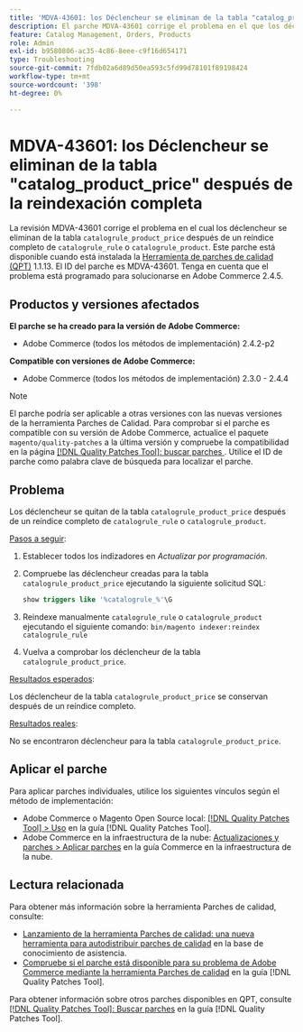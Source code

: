 ```yaml
---
title: 'MDVA-43601: los Déclencheur se eliminan de la tabla "catalog_product_price" después de la reindexación completa'
description: El parche MDVA-43601 corrige el problema en el que los déclencheur se eliminan de la tabla "catalog_product_price" después de un reíndice completo de "catalog_rule" o "catalog_product". Este parche está disponible cuando está instalada la [Quality Patches Tool (QPT)](https://experienceleague.adobe.com/es/docs/commerce-operations/tools/quality-patches-tool/quality-patches-tool-to-self-serve-quality-patches) 1.1.13. El ID del parche es MDVA-43601. Tenga en cuenta que el problema está programado para solucionarse en Adobe Commerce 2.4.5.
feature: Catalog Management, Orders, Products
role: Admin
exl-id: b9580806-ac35-4c86-8eee-c9f16d654171
type: Troubleshooting
source-git-commit: 7fdb02a6d89d50ea593c5fd99d78101f89198424
workflow-type: tm+mt
source-wordcount: '398'
ht-degree: 0%

---
```


# MDVA-43601: los Déclencheur se eliminan de la tabla &quot;catalog_product_price&quot; después de la reindexación completa

La revisión MDVA-43601 corrige el problema en el cual los déclencheur se eliminan de la tabla `catalogrule_product_price` después de un reíndice completo de `catalogrule_rule` o `catalogrule_product`. Este parche está disponible cuando está instalada la [Herramienta de parches de calidad (QPT)](https://experienceleague.adobe.com/es/docs/commerce-operations/tools/quality-patches-tool/quality-patches-tool-to-self-serve-quality-patches) 1.1.13. El ID del parche es MDVA-43601. Tenga en cuenta que el problema está programado para solucionarse en Adobe Commerce 2.4.5.

## Productos y versiones afectados

**El parche se ha creado para la versión de Adobe Commerce:**

* Adobe Commerce (todos los métodos de implementación) 2.4.2-p2

**Compatible con versiones de Adobe Commerce:**

* Adobe Commerce (todos los métodos de implementación) 2.3.0 - 2.4.4

>[!NOTE]
>
>El parche podría ser aplicable a otras versiones con las nuevas versiones de la herramienta Parches de Calidad. Para comprobar si el parche es compatible con su versión de Adobe Commerce, actualice el paquete `magento/quality-patches` a la última versión y compruebe la compatibilidad en la página [[!DNL Quality Patches Tool]: buscar parches &#x200B;](https://experienceleague.adobe.com/es/docs/commerce-operations/tools/quality-patches-tool/quality-patches-tool-to-self-serve-quality-patches). Utilice el ID de parche como palabra clave de búsqueda para localizar el parche.

## Problema

Los déclencheur se quitan de la tabla `catalogrule_product_price` después de un reíndice completo de `catalogrule_rule` o `catalogrule_product`.

<u>Pasos a seguir</u>:

1. Establecer todos los indizadores en *Actualizar por programación*.
1. Compruebe las déclencheur creadas para la tabla `catalogrule_product_price` ejecutando la siguiente solicitud SQL:

   ```sql
   show triggers like '%catalogrule_%'\G
   ```

1. Reindexe manualmente `catalogrule_rule` o `catalogrule_product` ejecutando el siguiente comando: `bin/magento indexer:reindex catalogrule_rule`
1. Vuelva a comprobar los déclencheur de la tabla `catalogrule_product_price`.

<u>Resultados esperados</u>:

Los déclencheur de la tabla `catalogrule_product_price` se conservan después de un reíndice completo.

<u>Resultados reales</u>:

No se encontraron déclencheur para la tabla `catalogrule_product_price`.

## Aplicar el parche

Para aplicar parches individuales, utilice los siguientes vínculos según el método de implementación:

* Adobe Commerce o Magento Open Source local: [[!DNL Quality Patches Tool] > Uso](/help/tools/quality-patches-tool/usage.md) en la guía [!DNL Quality Patches Tool].
* Adobe Commerce en la infraestructura de la nube: [Actualizaciones y parches > Aplicar parches](https://experienceleague.adobe.com/docs/commerce-cloud-service/user-guide/develop/upgrade/apply-patches.html?lang=es) en la guía Commerce en la infraestructura de la nube.

## Lectura relacionada

Para obtener más información sobre la herramienta Parches de calidad, consulte:

* [Lanzamiento de la herramienta Parches de calidad: una nueva herramienta para autodistribuir parches de calidad](https://experienceleague.adobe.com/es/docs/commerce-operations/tools/quality-patches-tool/quality-patches-tool-to-self-serve-quality-patches) en la base de conocimiento de asistencia.
* [Compruebe si el parche está disponible para su problema de Adobe Commerce mediante la herramienta Parches de calidad](/help/tools/quality-patches-tool/patches-available-in-qpt/check-patch-for-magento-issue-with-magento-quality-patches.md) en la guía [!DNL Quality Patches Tool].

Para obtener información sobre otros parches disponibles en QPT, consulte [[!DNL Quality Patches Tool]: Buscar parches](https://experienceleague.adobe.com/tools/commerce-quality-patches/index.html?lang=es) en la guía [!DNL Quality Patches Tool].
